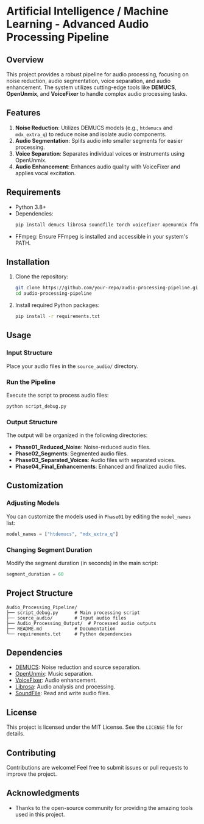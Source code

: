 # Artificial Intelligence / Machine Learning - Advanced Audio Processing Pipeline

## Overview

This project provides a robust pipeline for audio processing, focusing on noise reduction, audio segmentation, voice separation, and audio enhancement. The system utilizes cutting-edge tools like **DEMUCS**, **OpenUnmix**, and **VoiceFixer** to handle complex audio processing tasks.

## Features

1. **Noise Reduction**: Utilizes DEMUCS models (e.g., `htdemucs` and `mdx_extra_q`) to reduce noise and isolate audio components.
2. **Audio Segmentation**: Splits audio into smaller segments for easier processing.
3. **Voice Separation**: Separates individual voices or instruments using OpenUnmix.
4. **Audio Enhancement**: Enhances audio quality with VoiceFixer and applies vocal excitation.

## Requirements

- Python 3.8+
- Dependencies:
  ```bash
  pip install demucs librosa soundfile torch voicefixer openunmix ffmpeg-python
  ```
- FFmpeg: Ensure FFmpeg is installed and accessible in your system's PATH.

## Installation

1. Clone the repository:
   ```bash
   git clone https://github.com/your-repo/audio-processing-pipeline.git
   cd audio-processing-pipeline
   ```
2. Install required Python packages:
   ```bash
   pip install -r requirements.txt
   ```

## Usage

### Input Structure

Place your audio files in the `source_audio/` directory.

### Run the Pipeline

Execute the script to process audio files:

```bash
python script_debug.py
```

### Output Structure

The output will be organized in the following directories:

- **Phase01\_Reduced\_Noise**: Noise-reduced audio files.
- **Phase02\_Segments**: Segmented audio files.
- **Phase03\_Separated\_Voices**: Audio files with separated voices.
- **Phase04\_Final\_Enhancements**: Enhanced and finalized audio files.

## Customization

### Adjusting Models

You can customize the models used in `Phase01` by editing the `model_names` list:

```python
model_names = ["htdemucs", "mdx_extra_q"]
```

### Changing Segment Duration

Modify the segment duration (in seconds) in the main script:

```python
segment_duration = 60
```

## Project Structure

```
Audio_Processing_Pipeline/
├── script_debug.py      # Main processing script
├── source_audio/        # Input audio files
├── Audio_Processing_Output/  # Processed audio outputs
├── README.md            # Documentation
└── requirements.txt     # Python dependencies
```

## Dependencies

- [DEMUCS](https://github.com/facebookresearch/demucs): Noise reduction and source separation.
- [OpenUnmix](https://github.com/sigsep/open-unmix-pytorch): Music separation.
- [VoiceFixer](https://github.com/haoheliu/voicefixer): Audio enhancement.
- [Librosa](https://librosa.org/): Audio analysis and processing.
- [SoundFile](https://pysoundfile.readthedocs.io/): Read and write audio files.

## License

This project is licensed under the MIT License. See the `LICENSE` file for details.

## Contributing

Contributions are welcome! Feel free to submit issues or pull requests to improve the project.

## Acknowledgments

- Thanks to the open-source community for providing the amazing tools used in this project.

